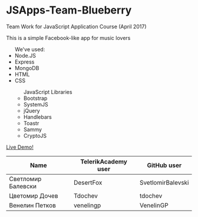 # JSApps-Team-Blueberry
Team Work for JavaScript Application Course (April 2017)

<html>
    <body>
    <p>This is a simple Facebook-like app for music lovers</p>
    <ul> We've used:
        <li>Node.JS</li>
        <li>Express</li>
        <li>MongoDB</li>
        <li>HTML</li>
        <li>CSS</li>
        <ul>JavaScript Libraries
        <li>Bootstrap</li>
        <li>SystemJS</li>
        <li>jQuery</li>
        <li>Handlebars</li>
        <li>Toastr</li>
        <li>Sammy</li>
        <li>CryptoJS</li>
</ul>
</ul>
 <a href="https://jsapps-team-blueberry.herokuapp.com">Live Demo!</a> 
<br />
</html>

Name | TelerikAcademy user | GitHub user
-----|-------|-------
Светломир Балевски | DesertFox | SvetlomirBalevski
Цветомир Дочев | Tdochev | tdochev
Венелин Петков | venelingp | VenelinGP